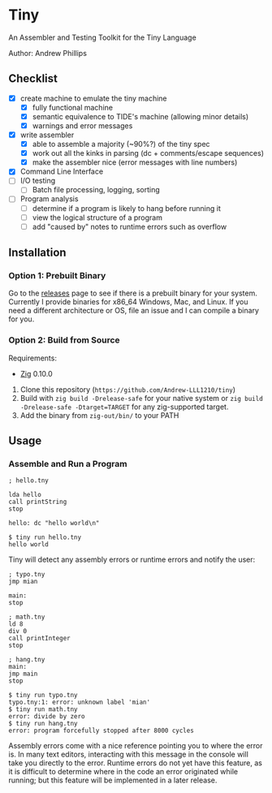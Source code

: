 # Tiny

An Assembler and Testing Toolkit for the Tiny Language

Author: Andrew Phillips

## Checklist

- [x] create machine to emulate the tiny machine
  - [x] fully functional machine
  - [x] semantic equivalence to TIDE's machine (allowing minor details)
  - [x] warnings and error messages
- [x] write assembler
  - [x] able to assemble a majority (~90%?) of the tiny spec
  - [x] work out all the kinks in parsing (dc + comments/escape sequences)
  - [x] make the assembler nice (error messages with line numbers)
- [x] Command Line Interface
- [ ] I/O testing
  - [ ] Batch file processing, logging, sorting
- [ ] Program analysis
  - [ ] determine if a program is likely to hang before running it
  - [ ] view the logical structure of a program
  - [ ] add "caused by" notes to runtime errors such as overflow

## Installation

### Option 1: Prebuilt Binary

Go to the [releases](https://github.com/Andrew-LLL1210/tiny/releases) page
to see if there is a prebuilt binary for your system. Currently I provide
binaries for x86_64 Windows, Mac, and Linux. If you need a different
architecture or OS, file an issue and I can compile a binary for you.

### Option 2: Build from Source

Requirements:
- [Zig](https://github.com/ziglang/zig) 0.10.0

1. Clone this repository (`https://github.com/Andrew-LLL1210/tiny`)
2. Build with `zig build -Drelease-safe` for your native system or
  `zig build -Drelease-safe -Dtarget=TARGET` for any zig-supported target.
3. Add the binary from `zig-out/bin/` to your PATH

## Usage

### Assemble and Run a Program

```tiny
; hello.tny

lda hello
call printString
stop

hello: dc "hello world\n"
```

```shell
$ tiny run hello.tny
hello world
```

Tiny will detect any assembly errors or runtime errors and notify the user:

```tiny
; typo.tny
jmp mian

main:
stop
```

```tiny
; math.tny
ld 8
div 0
call printInteger
stop
```

```tiny
; hang.tny
main:
jmp main
stop
```

```shell
$ tiny run typo.tny
typo.tny:1: error: unknown label 'mian'
$ tiny run math.tny
error: divide by zero
$ tiny run hang.tny
error: program forcefully stopped after 8000 cycles
```

Assembly errors come with a nice reference pointing you to where the error is.
In many text editors, interacting with this message in the console will take you
directly to the error. Runtime errors do not yet have this feature, as it is
difficult to determine where in the code an error originated while running;
but this feature will be implemented in a later release.

